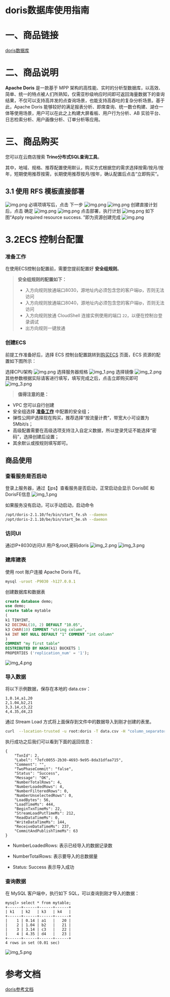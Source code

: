 # doris数据库使用指南

# 一、商品链接

[doris数据库](https://marketplace.huaweicloud.com/contents/86d1400a-7c36-4fd2-9f6b-3bff59d3ca72#productid=OFFI1146359492281585664)

# 二、商品说明

**Apache Doris** 是一款基于 MPP 架构的高性能、实时的分析型数据库，以高效、简单、统一的特点被人们所熟知，仅需亚秒级响应时间即可返回海量数据下的查询结果，不仅可以支持高并发的点查询场景，也能支持高吞吐的复杂分析场景。基于此，Apache Doris 能够较好的满足报表分析、即席查询、统一数仓构建、湖仓一体等使用场景，用户可以在此之上构建大屏看板、用户行为分析、AB 实验平台、日志检索分析、用户画像分析、订单分析等应用。

# 三、商品购买

您可以在云商店搜索 **Trino分布式SQL查询工具**。

其中，地域、规格、推荐配置使用默认，购买方式根据您的需求选择按需/按月/按年，短期使用推荐按需，长期使用推荐按月/按年，确认配置后点击“立即购买”。


## 3.1 使用 RFS 模板直接部署
![img.png](images/img1.png)
必填项填写后，点击 下一步
![img.png](images/img2.png)
![img.png](images/img3.png)
创建直接计划后，点击 确定
![img.png](images/img4.png)
![img.png](images/img5.png)
点击部署，执行计划
![img.png](images/img6.png)
如下图“Apply required resource success. ”即为资源创建完成
![img.png](images/img7.png)
# 3.2ECS 控制台配置

### 准备工作

在使用ECS控制台配置前，需要您提前配置好 **安全组规则**。

> **安全组规则的配置如下：**
> - 入方向规则放通端口8030，源地址内必须包含您的客户端ip，否则无法访问
> - 入方向规则放通端口8040，源地址内必须包含您的客户端ip，否则无法访问
> - 入方向规则放通 CloudShell 连接实例使用的端口 `22`，以便在控制台登录调试
> - 出方向规则一键放通

### 创建ECS

前提工作准备好后，选择 ECS 控制台配置跳转到[购买ECS](https://support.huaweicloud.com/qs-ecs/ecs_01_0103.html) 页面，ECS 资源的配置如下图所示：

选择CPU架构
![img.png](images/img8.png)
选择服务器规格
![img_1.png](images/img_1.png)
选择镜像
![img_2.png](images/img_2.png)
其他参数根据实际请客进行填写，填写完成之后，点击立即购买即可
![img_3.png](images/img_3.png)


> **值得注意的是：**
- VPC 您可以自行创建
- 安全组选择 [**准备工作**](#准备工作) 中配置的安全组；
- 弹性公网IP选择现在购买，推荐选择“按流量计费”，带宽大小可设置为5Mbit/s；
- 高级配置需要在高级选项支持注入自定义数据，所以登录凭证不能选择“密码”，选择创建后设置；
- 其余默认或按规则填写即可。

## 商品使用


### 查看服务是否启动
登录上服务器，通过【jps】查看服务是否启动，正常启动会显示 DorisBE
和 DorisFE信息
![img_1.png](images/img_5.png)

如果服务没有启动，可以手动启动，启动命令
```bash
/opt/doris-2.1.10/fe/bin/start_fe.sh --daemon
/opt/doris-2.1.10/be/bin/start_be.sh --daemon
```

### 访问UI
通过IP+8030访问UI 用户名root,密码doris
![img_2.png](images/img_6.png)
![img_3.png](images/img_7.png)


### 建库建表
使用 root 账户连接 Apache Doris FE。
```bash
mysql -uroot -P9030 -h127.0.0.1
```

创建数据库和数据表
```sql
create database demo;
use demo;
create table mytable
(
k1 TINYINT,
k2 DECIMAL(10, 2) DEFAULT "10.05",    
k3 CHAR(10) COMMENT "string column",    
k4 INT NOT NULL DEFAULT "1" COMMENT "int column"
)
COMMENT "my first table"
DISTRIBUTED BY HASH(k1) BUCKETS 1
PROPERTIES ('replication_num' = '1');
```
![img_4.png](images/img_8.png)

### 导入数据
将以下示例数据，保存在本地的 data.csv：
```text
1,0.14,a1,20
2,1.04,b2,21
3,3.14,c3,22
4,4.35,d4,23
```

通过 Stream Load 方式将上面保存到文件中的数据导入到刚才创建的表里。

```bash
curl  --location-trusted -u root:doris -T data.csv -H "column_separator:," http://127.0.0.1:8030/api/demo/mytable/_stream_load
```

执行成功之后我们可以看到下面的返回信息：

```text
{
    "TxnId": 2,
    "Label": "7efc0055-2b30-4693-9e95-8da31dfaa715",
    "Comment": "",
    "TwoPhaseCommit": "false",
    "Status": "Success",
    "Message": "OK",
    "NumberTotalRows": 4,
    "NumberLoadedRows": 4,
    "NumberFilteredRows": 0,
    "NumberUnselectedRows": 0,
    "LoadBytes": 56,
    "LoadTimeMs": 444,
    "BeginTxnTimeMs": 22,
    "StreamLoadPutTimeMs": 212,
    "ReadDataTimeMs": 0,
    "WriteDataTimeMs": 144,
    "ReceiveDataTimeMs": 237,
    "CommitAndPublishTimeMs": 63
}
```
 - NumberLoadedRows: 表示已经导入的数据记录数

 - NumberTotalRows: 表示要导入的总数据量

 - Status: Success 表示导入成功

### 查询数据
在 MySQL 客户端中，执行如下 SQL，可以查询到刚才导入的数据：

```text
mysql> select * from mytable;                                                                                                                                                                                                              
+------+------+------+------+                                                                                                                                                                                                              
| k1   | k2   | k3   | k4   |                                                                                                                                                                                                              
+------+------+------+------+                                                                                                                                                                                                              
|    1 | 0.14 | a1   |   20 |                                                                                                                                                                                                              
|    2 | 1.04 | b2   |   21 |                                                                                                                                                                                                              
|    3 | 3.14 | c3   |   22 |                                                                                                                                                                                                              
|    4 | 4.35 | d4   |   23 |                                                                                                                                                                                                              
+------+------+------+------+                                                                                                                                                                                                              
4 rows in set (0.01 sec)       
```
![img_5.png](images/img_9.png)
# 参考文档

[doris参考文档](https://doris.incubator.apache.org/zh-CN/docs/2.0/gettingStarted/what-is-apache-doris)
